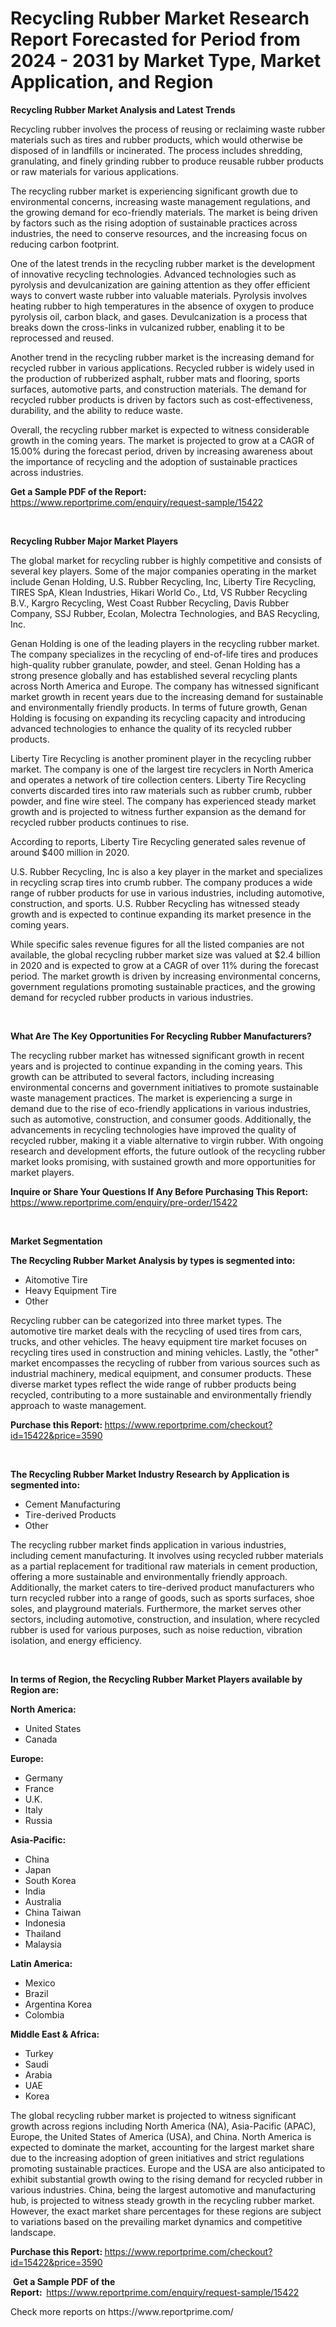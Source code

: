 <p><h1>Recycling Rubber Market Research Report Forecasted for Period from 2024 -  2031 by Market Type, Market Application, and Region</h1></p><p><strong>Recycling Rubber Market Analysis and Latest Trends</strong></p>
<p><p>Recycling rubber involves the process of reusing or reclaiming waste rubber materials such as tires and rubber products, which would otherwise be disposed of in landfills or incinerated. The process includes shredding, granulating, and finely grinding rubber to produce reusable rubber products or raw materials for various applications.</p><p>The recycling rubber market is experiencing significant growth due to environmental concerns, increasing waste management regulations, and the growing demand for eco-friendly materials. The market is being driven by factors such as the rising adoption of sustainable practices across industries, the need to conserve resources, and the increasing focus on reducing carbon footprint.</p><p>One of the latest trends in the recycling rubber market is the development of innovative recycling technologies. Advanced technologies such as pyrolysis and devulcanization are gaining attention as they offer efficient ways to convert waste rubber into valuable materials. Pyrolysis involves heating rubber to high temperatures in the absence of oxygen to produce pyrolysis oil, carbon black, and gases. Devulcanization is a process that breaks down the cross-links in vulcanized rubber, enabling it to be reprocessed and reused.</p><p>Another trend in the recycling rubber market is the increasing demand for recycled rubber in various applications. Recycled rubber is widely used in the production of rubberized asphalt, rubber mats and flooring, sports surfaces, automotive parts, and construction materials. The demand for recycled rubber products is driven by factors such as cost-effectiveness, durability, and the ability to reduce waste.</p><p>Overall, the recycling rubber market is expected to witness considerable growth in the coming years. The market is projected to grow at a CAGR of 15.00% during the forecast period, driven by increasing awareness about the importance of recycling and the adoption of sustainable practices across industries.</p></p>
<p><strong>Get a Sample PDF of the Report:&nbsp;</strong> <a href="https://www.reportprime.com/enquiry/request-sample/15422">https://www.reportprime.com/enquiry/request-sample/15422</a></p>
<p>&nbsp;</p>
<p><strong>Recycling Rubber Major Market Players</strong></p>
<p><p>The global market for recycling rubber is highly competitive and consists of several key players. Some of the major companies operating in the market include Genan Holding, U.S. Rubber Recycling, Inc, Liberty Tire Recycling, TIRES SpA, Klean Industries, Hikari World Co., Ltd, VS Rubber Recycling B.V., Kargro Recycling, West Coast Rubber Recycling, Davis Rubber Company, SSJ Rubber, Ecolan, Molectra Technologies, and BAS Recycling, Inc.</p><p>Genan Holding is one of the leading players in the recycling rubber market. The company specializes in the recycling of end-of-life tires and produces high-quality rubber granulate, powder, and steel. Genan Holding has a strong presence globally and has established several recycling plants across North America and Europe. The company has witnessed significant market growth in recent years due to the increasing demand for sustainable and environmentally friendly products. In terms of future growth, Genan Holding is focusing on expanding its recycling capacity and introducing advanced technologies to enhance the quality of its recycled rubber products.</p><p>Liberty Tire Recycling is another prominent player in the recycling rubber market. The company is one of the largest tire recyclers in North America and operates a network of tire collection centers. Liberty Tire Recycling converts discarded tires into raw materials such as rubber crumb, rubber powder, and fine wire steel. The company has experienced steady market growth and is projected to witness further expansion as the demand for recycled rubber products continues to rise.</p><p>According to reports, Liberty Tire Recycling generated sales revenue of around $400 million in 2020.</p><p>U.S. Rubber Recycling, Inc is also a key player in the market and specializes in recycling scrap tires into crumb rubber. The company produces a wide range of rubber products for use in various industries, including automotive, construction, and sports. U.S. Rubber Recycling has witnessed steady growth and is expected to continue expanding its market presence in the coming years.</p><p>While specific sales revenue figures for all the listed companies are not available, the global recycling rubber market size was valued at $2.4 billion in 2020 and is expected to grow at a CAGR of over 11% during the forecast period. The market growth is driven by increasing environmental concerns, government regulations promoting sustainable practices, and the growing demand for recycled rubber products in various industries.</p></p>
<p>&nbsp;</p>
<p><strong>What Are The Key Opportunities For Recycling Rubber Manufacturers?</strong></p>
<p><p>The recycling rubber market has witnessed significant growth in recent years and is projected to continue expanding in the coming years. This growth can be attributed to several factors, including increasing environmental concerns and government initiatives to promote sustainable waste management practices. The market is experiencing a surge in demand due to the rise of eco-friendly applications in various industries, such as automotive, construction, and consumer goods. Additionally, the advancements in recycling technologies have improved the quality of recycled rubber, making it a viable alternative to virgin rubber. With ongoing research and development efforts, the future outlook of the recycling rubber market looks promising, with sustained growth and more opportunities for market players.</p></p>
<p><strong>Inquire or Share Your Questions If Any Before Purchasing This Report:</strong> <a href="https://www.reportprime.com/enquiry/pre-order/15422">https://www.reportprime.com/enquiry/pre-order/15422</a></p>
<p>&nbsp;</p>
<p><strong>Market Segmentation</strong></p>
<p><strong>The Recycling Rubber Market Analysis by types is segmented into:</strong></p>
<p><ul><li>Aitomotive Tire</li><li>Heavy Equipment Tire</li><li>Other</li></ul></p>
<p><p>Recycling rubber can be categorized into three market types. The automotive tire market deals with the recycling of used tires from cars, trucks, and other vehicles. The heavy equipment tire market focuses on recycling tires used in construction and mining vehicles. Lastly, the "other" market encompasses the recycling of rubber from various sources such as industrial machinery, medical equipment, and consumer products. These diverse market types reflect the wide range of rubber products being recycled, contributing to a more sustainable and environmentally friendly approach to waste management.</p></p>
<p><strong>Purchase this Report:&nbsp;</strong><a href="https://www.reportprime.com/checkout?id=15422&price=3590">https://www.reportprime.com/checkout?id=15422&price=3590</a></p>
<p>&nbsp;</p>
<p><strong>The Recycling Rubber Market Industry Research by Application is segmented into:</strong></p>
<p><ul><li>Cement Manufacturing</li><li>Tire-derived Products</li><li>Other</li></ul></p>
<p><p>The recycling rubber market finds application in various industries, including cement manufacturing. It involves using recycled rubber materials as a partial replacement for traditional raw materials in cement production, offering a more sustainable and environmentally friendly approach. Additionally, the market caters to tire-derived product manufacturers who turn recycled rubber into a range of goods, such as sports surfaces, shoe soles, and playground materials. Furthermore, the market serves other sectors, including automotive, construction, and insulation, where recycled rubber is used for various purposes, such as noise reduction, vibration isolation, and energy efficiency.</p></p>
<p>&nbsp;</p>
<p><strong>In terms of Region, the Recycling Rubber Market Players available by Region are:</strong></p>
<p>
    <p> <strong> North America: </strong>
        <ul>
            <li>United States</li>
            <li>Canada</li>
        </ul>
        </p> 
    <p> <strong> Europe: </strong>
        <ul>
            <li>Germany</li>
            <li>France</li>
            <li>U.K.</li>
            <li>Italy</li>
            <li>Russia</li>
        </ul>
        </p> 
    <p> <strong> Asia-Pacific: </strong>
        <ul>
            <li>China</li>
            <li>Japan</li>
            <li>South Korea</li>
            <li>India</li>
            <li>Australia</li>
            <li>China Taiwan</li>
            <li>Indonesia</li>
            <li>Thailand</li>
            <li>Malaysia</li>
        </ul>
        </p> 
    <p> <strong> Latin America: </strong>
        <ul>
            <li>Mexico</li>
            <li>Brazil</li>
            <li>Argentina Korea</li>
            <li>Colombia</li>
        </ul>
        </p> 
    <p> <strong> Middle East & Africa: </strong>
        <ul>
            <li>Turkey</li>
            <li>Saudi</li>
            <li>Arabia</li>
            <li>UAE</li>
            <li>Korea</li>
        </ul>
    </p>
    </p>
<p><p>The global recycling rubber market is projected to witness significant growth across regions including North America (NA), Asia-Pacific (APAC), Europe, the United States of America (USA), and China. North America is expected to dominate the market, accounting for the largest market share due to the increasing adoption of green initiatives and strict regulations promoting sustainable practices. Europe and the USA are also anticipated to exhibit substantial growth owing to the rising demand for recycled rubber in various industries. China, being the largest automotive and manufacturing hub, is projected to witness steady growth in the recycling rubber market. However, the exact market share percentages for these regions are subject to variations based on the prevailing market dynamics and competitive landscape.</p></p>
<p><strong>Purchase this Report: </strong><a href="https://www.reportprime.com/checkout?id=15422&price=3590">https://www.reportprime.com/checkout?id=15422&price=3590</a></p>
<p>&nbsp;<strong>Get a Sample PDF of the Report:&nbsp;&nbsp;</strong><a href="https://www.reportprime.com/enquiry/request-sample/15422">https://www.reportprime.com/enquiry/request-sample/15422</a></p>
<p><strong></strong></p>
<p>Check more reports on https://www.reportprime.com/</p>